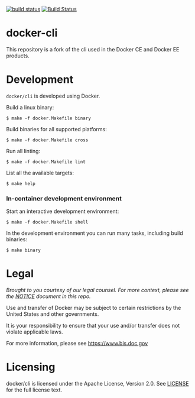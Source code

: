 [![build status](https://circleci.com/gh/docker/cli.svg?style=shield)](https://circleci.com/gh/docker/cli/tree/master)
[![Build Status](https://ci.docker.com/public/job/cli/job/master/badge/icon)](https://ci.docker.com/public/job/cli/job/master)

docker-cli
==========

This repository is a fork of the cli used in the Docker CE and
Docker EE products.

Development
===========

`docker/cli` is developed using Docker.

Build a linux binary:

```
$ make -f docker.Makefile binary
```

Build binaries for all supported platforms:

```
$ make -f docker.Makefile cross
```

Run all linting:

```
$ make -f docker.Makefile lint
```

List all the available targets:

```
$ make help
```

### In-container development environment

Start an interactive development environment:

```
$ make -f docker.Makefile shell
```

In the development environment you can run many tasks, including build binaries:

```
$ make binary
```

Legal
=====
*Brought to you courtesy of our legal counsel. For more context,
please see the [NOTICE](https://github.com/docker/cli/blob/master/NOTICE) document in this repo.*

Use and transfer of Docker may be subject to certain restrictions by the
United States and other governments.

It is your responsibility to ensure that your use and/or transfer does not
violate applicable laws.

For more information, please see https://www.bis.doc.gov

Licensing
=========
docker/cli is licensed under the Apache License, Version 2.0. See
[LICENSE](https://github.com/docker/docker/blob/master/LICENSE) for the full
license text.
